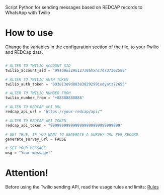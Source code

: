 Script Python for sending messages based on REDCAP records to WhatsApp with Twilio

# How to use

Change the variables in the configuration section of the file, to your Twilio and REDCap data.

```python

# ALTER TO TWILIO ACCOUNT SID
twilio_account_sid = "99sd9wi29u12738ahxnc7d737362588"

# ALTER TO TWILIO AUTH TOKEN
twilio_auth_token = "0938i3o9d88383829299iudyatz72655"

# ALTER TO TWILIO NUMBER FROM
twilio_number_from = "+88888888888"

# ALTER TO REDCAP API URL
redcap_api_url = "https://your-redcap/api/"

# ALTER TO REDCAP API TOKEN
redcap_api_token = "9999999999999999999999999999999"

# SET TRUE, IF YOU WANT TO GENERATE A SURVEY URL PER RECORD
generate_survey_url = FALSE

# SET YOUR MESSAGE
msg = "Your message!"


```

# Attention!

Before using the Twilio sending API, read the usage rules and limits: [Rules](https://support.twilio.com/hc/en-us/articles/360024008153-WhatsApp-Rate-Limiting#:~:text=If%20you%20exceed%20the%20limit,the%20limit%20at%20this%20time)
